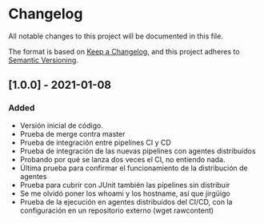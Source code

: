 # Changelog
All notable changes to this project will be documented in this file.

The format is based on [Keep a Changelog](https://keepachangelog.com/en/1.0.0/),
and this project adheres to [Semantic Versioning](https://semver.org/spec/v2.0.0.html).

## [1.0.0] - 2021-01-08
### Added
- Versión inicial de código.
- Prueba de merge contra master
- Prueba de integración entre pipelines CI y CD
- Prueba de integración de las nuevas pipelines con agentes distribuidos
- Probando por qué se lanza dos veces el CI, no entiendo nada.
- Última prueba para confirmar el funcionamiento de la distribución de agentes
- Prueba para cubrir con JUnit también las pipelines sin distribuir
- Se me olvidó poner los whoami y los hostname, así que jirgüigo
- Prueba de la ejecución en agentes distribuidos del CI/CD, con la configuración en un repositorio externo (wget rawcontent)

